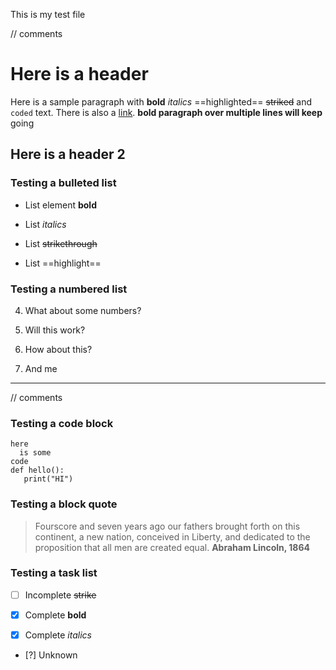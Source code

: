 This is my test file

// comments
# Here is a header

Here is a sample paragraph with **bold** _italics_ ==highlighted==
~~striked~~ and `coded` text. 
There is also a [link](https://www.google.com). 
**bold paragraph over multiple
lines will keep** going

## Here is a header 2
### Testing a bulleted list
* List element **bold**
* List _italics_


* List ~~strikethrough~~

* List ==highlight==

### Testing a numbered list

4. What about some numbers?
1. Will this work?

33. How about this? 
1. And me

---
// comments

### Testing a code block
```
here
  is some 
code
def hello():
   print("HI")
```

### Testing a block quote

> Fourscore and seven years ago our fathers brought forth on this continent,
> a new nation, conceived in Liberty, 
> and dedicated to the proposition that all men are created equal.
> **Abraham Lincoln, 1864**

### Testing a task list

- [ ] Incomplete ~~strike~~

- [x] Complete **bold**
- [X] Complete _italics_

- [?] Unknown

